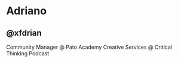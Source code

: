 # Adriano 
## @xfdrian
Community Manager @ Pato Academy
Creative Services @ Critical Thinking Podcast

